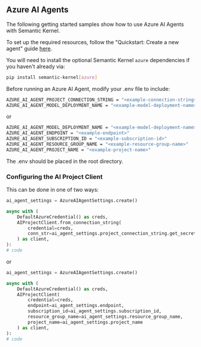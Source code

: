 ## Azure AI Agents

The following getting started samples show how to use Azure AI Agents with Semantic Kernel.

To set up the required resources, follow the "Quickstart: Create a new agent" guide [here](https://learn.microsoft.com/en-us/azure/ai-services/agents/quickstart?pivots=programming-language-python-azure).

You will need to install the optional Semantic Kernel `azure` dependencies if you haven't already via:

```bash
pip install semantic-kernel[azure]
```

Before running an Azure AI Agent, modify your .env file to include:

```bash
AZURE_AI_AGENT_PROJECT_CONNECTION_STRING = "<example-connection-string>"
AZURE_AI_AGENT_MODEL_DEPLOYMENT_NAME = "<example-model-deployment-name>"
```

or

```bash
AZURE_AI_AGENT_MODEL_DEPLOYMENT_NAME = "<example-model-deployment-name>"
AZURE_AI_AGENT_ENDPOINT = "<example-endpoint>"
AZURE_AI_AGENT_SUBSCRIPTION_ID = "<example-subscription-id>"
AZURE_AI_AGENT_RESOURCE_GROUP_NAME = "<example-resource-group-name>"
AZURE_AI_AGENT_PROJECT_NAME = "<example-project-name>"
```

The .env should be placed in the root directory.

### Configuring the AI Project Client

This can be done in one of two ways:

```python
ai_agent_settings = AzureAIAgentSettings.create()

async with (
    DefaultAzureCredential() as creds,
    AIProjectClient.from_connection_string(
        credential=creds,
        conn_str=ai_agent_settings.project_connection_string.get_secret_value(),
    ) as client,
):
# code
```

or 

```python
ai_agent_settings = AzureAIAgentSettings.create()

async with (
    DefaultAzureCredential() as creds,
    AIProjectClient(
        credential=creds,
        endpoint=ai_agent_settings.endpoint,
        subscription_id=ai_agent_settings.subscription_id,
        resource_group_name=ai_agent_settings.resource_group_name,
        project_name=ai_agent_settings.project_name
    ) as client,
):
# code
```